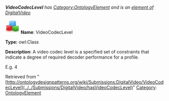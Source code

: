 ___VideoCodecLevel__ has [Category:OntologyElement](../../Category/OntologyElement "Category:OntologyElement") and is an [element of](../../Property/ElementOf "Property:ElementOf") [DigitalVideo](../../Submissions/DigitalVideo "Submissions:DigitalVideo")_


  




[![Class](../../images/thumb/2/27/Class.gif/45px-Class.gif)](../../Image/Class.gif "Class")
__Name__: VideoCodecLevel 


__Type:__ owl:Class 


__Description__: A video codec level is a specified set of constraints that indicate a degree of required decoder performance for a profile. 


E.g. 4





Retrieved from "[http://ontologydesignpatterns.org/wiki/Submissions:DigitalVideo/VideoCodecLevel](../../Submissions/DigitalVideo/hasVideoCodecLevel)"
 [Category](http://ontologydesignpatterns.org/wiki/Special:Categories "Special:Categories"): [OntologyElement](../../Category/OntologyElement "Category:OntologyElement")